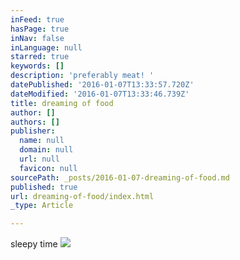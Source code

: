 ```yaml
---
inFeed: true
hasPage: true
inNav: false
inLanguage: null
starred: true
keywords: []
description: 'preferably meat! '
datePublished: '2016-01-07T13:33:57.720Z'
dateModified: '2016-01-07T13:33:46.739Z'
title: dreaming of food
author: []
authors: []
publisher:
  name: null
  domain: null
  url: null
  favicon: null
sourcePath: _posts/2016-01-07-dreaming-of-food.md
published: true
url: dreaming-of-food/index.html
_type: Article

---
```

sleepy time
![](https://the-grid-user-content.s3-us-west-2.amazonaws.com/2de53955-5933-43b7-af3a-980259cf367f.gif)
